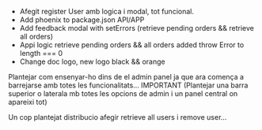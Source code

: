 + Afegit register User amb logica i modal, tot funcional.
+ Add phoenix to package.json API/APP
+ Add feedback modal with setErrors (retrieve pending orders && retrieve all orders)
+ Appi logic retrieve pending orders && all orders added throw Error to length === 0
+ Change doc logo, new logo black && orange





Plantejar com ensenyar-ho dins de el admin panel ja que ara comença a barrejarse amb totes les funcionalitats... IMPORTANT
(Plantejar una barra superior o laterala mb totes les opcions de admin i un panel central on apareixi tot)

Un cop plantejat distribucio afegir retrieve all users i remove user...